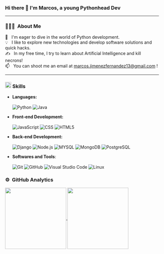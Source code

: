 ### Hi there 👋 I'm Marcos, a young Pythonhead Dev
--------------------
### 👨🏻‍💻 &nbsp;About Me

🔎 &nbsp; I'm eager to dive in the world of Python development. \
💡 &nbsp; I like to explore new technologies and develop software solutions and quick hacks. \
✍️ &nbsp; In my free time, I try to learn about Artificial Intelligence and kill necrons! \
📫 &nbsp; You can shoot me an email at marcos.jimenezfernandez13@gmail.com ! 

--------------------
### <img src="https://media2.giphy.com/media/QssGEmpkyEOhBCb7e1/giphy.gif?cid=ecf05e47a0n3gi1bfqntqmob8g9aid1oyj2wr3ds3mg700bl&rid=giphy.gif" width ="20"> Skills

- **Languages:** <br><br>
  ![Python](https://img.shields.io/badge/Python%20-%2314354C.svg?style=for-the-badge&logo=python&logoColor=white)
  ![Java](https://img.shields.io/badge/Java%20-%2314354C.svg?style=for-the-badge&logo=openjdk&logoColor=white)

  
- **Front-end Development:** <br><br>
  ![JavaScript](https://img.shields.io/badge/JavaScript%20-%2314354C.svg?style=for-the-badge&logo=javascript&logoColor=black&color=e7e732)
  ![CSS](https://img.shields.io/badge/CSS%20-%2314354C.svg?style=for-the-badge&logo=css3&logoColor=white&color=0099ff)
  ![HTML5](https://img.shields.io/badge/HTML5%20-%23E34F26.svg?style=for-the-badge&logo=html5&logoColor=white)

- **Back-end Development:** <br><br>
  ![Django](https://img.shields.io/badge/Django%20-%2314354C.svg?style=for-the-badge&logo=django&logoColor=white&color=286728)
  ![Node.js](https://img.shields.io/badge/Node.js%20-%2314354C.svg?style=for-the-badge&logo=node.js&logoColor=black&color=286728)
  ![MYSQL](https://img.shields.io/badge/MYSQL%20-%2314354C.svg?style=for-the-badge&logo=mysql&logoColor=white&color=175a87)
  ![MongoDB](https://img.shields.io/badge/Mongo%20DB-%2314354C.svg?style=for-the-badge&logo=mongodb&logoColor=white&color=006600)
  ![PostgreSQL](https://img.shields.io/badge/PostgreSQL%20-%2314354C.svg?style=for-the-badge&logo=postgresql&logoColor=white&color=175a87)

- **Softwares and Tools**: <br><br>
    ![Git](https://img.shields.io/badge/git-%23F05033.svg?style=for-the-badge&logo=git&logoColor=white)
    ![GitHub](https://img.shields.io/badge/github-%23121011.svg?style=for-the-badge&logo=github&logoColor=white)
    ![Visual Studio Code](https://img.shields.io/badge/VS%20Code-0078d7.svg?style=for-the-badge&logo=visual-studio-code&logoColor=white&color=175a87)
    ![Linux](https://img.shields.io/badge/Linux-FCC624?style=for-the-badge&logo=linux&logoColor=black) 


### ⚙️ &nbsp;GitHub Analytics 

<a href="https://github.com/marcoGoldChains/github-readme-stats">
  <img height=200 align="center" src="https://github-readme-stats.vercel.app/api?username=marcoGoldChains&theme=tokyonight&show_icons=true" />
</a>

<a href="https://github.com/marcoGoldChains/convoychat">
  <img height=200 align="center" src="https://github-readme-stats.vercel.app/api/top-langs?username=marcoGoldChains&layout=donut&theme=tokyonight&langs_count=8&card_width=320" />
</a>

